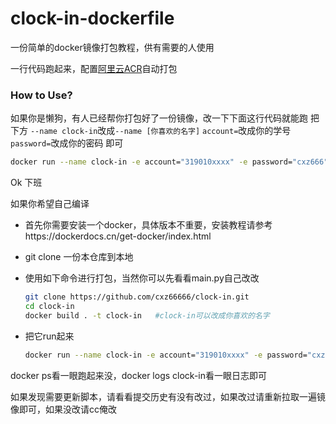 # clock-in-dockerfile

一份简单的docker镜像打包教程，供有需要的人使用

一行代码跑起来，配置[阿里云ACR](https://www.aliyun.com/product/acr)自动打包

### How to Use?

如果你是懒狗，有人已经帮你打包好了一份镜像，改一下下面这行代码就能跑
把下方 `--name clock-in`改成`--name [你喜欢的名字]`  `account=`改成你的学号 `password=`改成你的密码 即可

~~~bash
docker run --name clock-in -e account="319010xxxx" -e password="cxz666" -d  registry.cn-hangzhou.aliyuncs.com/raynor/clock-in
~~~

Ok 下班



如果你希望自己编译

- 首先你需要安装一个docker，具体版本不重要，安装教程请参考https://dockerdocs.cn/get-docker/index.html

- git clone 一份本仓库到本地

- 使用如下命令进行打包，当然你可以先看看main.py自己改改

  ~~~bash
  git clone https://github.com/cxz66666/clock-in.git
  cd clock-in
  docker build . -t clock-in   #clock-in可以改成你喜欢的名字 
  ~~~

- 把它run起来

  ~~~bash
  docker run --name clock-in -e account="319010xxxx" -e password="cxz666" -d  clock-in  # 这里的clock-in改成上面build时候`-t`后面的名字
  ~~~



docker ps看一眼跑起来没，docker logs clock-in看一眼日志即可



如果发现需要更新脚本，请看看提交历史有没有改过，如果改过请重新拉取一遍镜像即可，如果没改请cc俺改
